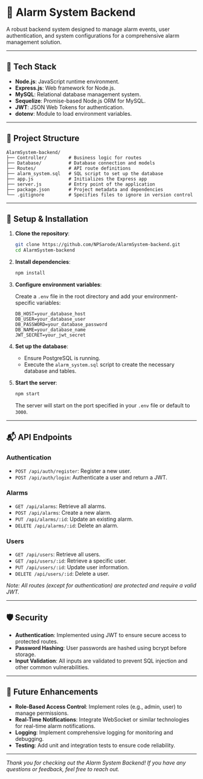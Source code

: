 
# 🚨 Alarm System Backend

A robust backend system designed to manage alarm events, user authentication, and system configurations for a comprehensive alarm management solution.

---

## 🧰 Tech Stack

- **Node.js**: JavaScript runtime environment.
- **Express.js**: Web framework for Node.js.
- **MySQL**: Relational database management system.
- **Sequelize**: Promise-based Node.js ORM for MySQL.
- **JWT**: JSON Web Tokens for authentication.
- **dotenv**: Module to load environment variables.

---

## 📁 Project Structure

```
AlarmSystem-backend/
├── Controller/        # Business logic for routes
├── Database/          # Database connection and models
├── Routes/            # API route definitions
├── alarm_system.sql   # SQL script to set up the database
├── app.js             # Initializes the Express app
├── server.js          # Entry point of the application
├── package.json       # Project metadata and dependencies
└── .gitignore         # Specifies files to ignore in version control
```

---

## 🔧 Setup & Installation

1. **Clone the repository**:

   ```bash
   git clone https://github.com/NPSarode/AlarmSystem-backend.git
   cd AlarmSystem-backend
   ```

2. **Install dependencies**:

   ```bash
   npm install
   ```

3. **Configure environment variables**:

   Create a `.env` file in the root directory and add your environment-specific variables:

   ```env
   DB_HOST=your_database_host
   DB_USER=your_database_user
   DB_PASSWORD=your_database_password
   DB_NAME=your_database_name
   JWT_SECRET=your_jwt_secret
   ```

4. **Set up the database**:

   - Ensure PostgreSQL is running.
   - Execute the `alarm_system.sql` script to create the necessary database and tables.

5. **Start the server**:

   ```bash
   npm start
   ```

   The server will start on the port specified in your `.env` file or default to `3000`.

---

## 📬 API Endpoints

### Authentication

- `POST /api/auth/register`: Register a new user.
- `POST /api/auth/login`: Authenticate a user and return a JWT.

### Alarms

- `GET /api/alarms`: Retrieve all alarms.
- `POST /api/alarms`: Create a new alarm.
- `PUT /api/alarms/:id`: Update an existing alarm.
- `DELETE /api/alarms/:id`: Delete an alarm.

### Users

- `GET /api/users`: Retrieve all users.
- `GET /api/users/:id`: Retrieve a specific user.
- `PUT /api/users/:id`: Update user information.
- `DELETE /api/users/:id`: Delete a user.

*Note: All routes (except for authentication) are protected and require a valid JWT.*

---

## 🛡️ Security

- **Authentication**: Implemented using JWT to ensure secure access to protected routes.
- **Password Hashing**: User passwords are hashed using bcrypt before storage.
- **Input Validation**: All inputs are validated to prevent SQL injection and other common vulnerabilities.

---

## 🚀 Future Enhancements

- **Role-Based Access Control**: Implement roles (e.g., admin, user) to manage permissions.
- **Real-Time Notifications**: Integrate WebSocket or similar technologies for real-time alarm notifications.
- **Logging**: Implement comprehensive logging for monitoring and debugging.
- **Testing**: Add unit and integration tests to ensure code reliability.

---







*Thank you for checking out the Alarm System Backend! If you have any questions or feedback, feel free to reach out.*
